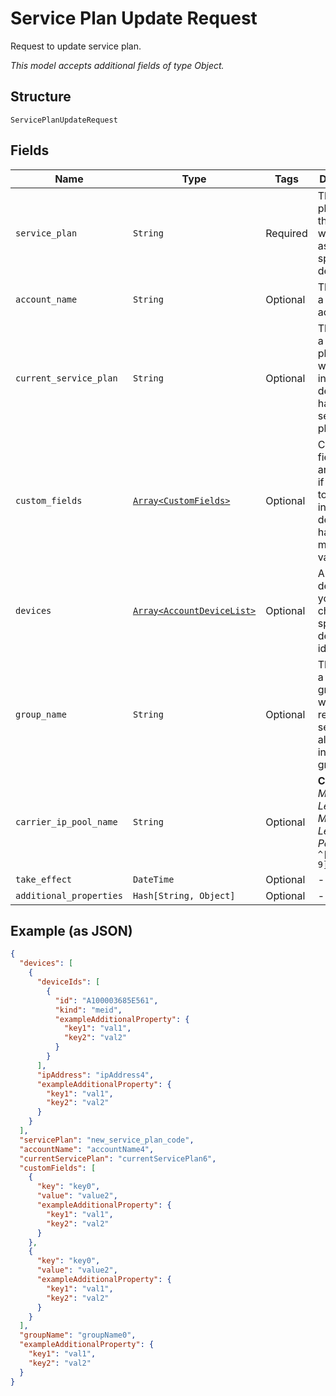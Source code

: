 
# Service Plan Update Request

Request to update service plan.

*This model accepts additional fields of type Object.*

## Structure

`ServicePlanUpdateRequest`

## Fields

| Name | Type | Tags | Description |
|  --- | --- | --- | --- |
| `service_plan` | `String` | Required | The service plan code that you want to assign to all specified devices. |
| `account_name` | `String` | Optional | The name of a billing account. |
| `current_service_plan` | `String` | Optional | The name of a service plan, if you want to only include devices that have that service plan. |
| `custom_fields` | [`Array<CustomFields>`](../../doc/models/custom-fields.md) | Optional | Custom field names and values, if you want to only include devices that have matching values. |
| `devices` | [`Array<AccountDeviceList>`](../../doc/models/account-device-list.md) | Optional | A list of the devices that you want to change, specified by device identifier. |
| `group_name` | `String` | Optional | The name of a device group, if you want to restore service for all devices in that group. |
| `carrier_ip_pool_name` | `String` | Optional | **Constraints**: *Minimum Length*: `3`, *Maximum Length*: `32`, *Pattern*: `^[A-Za-z0-9]{3,32}$` |
| `take_effect` | `DateTime` | Optional | - |
| `additional_properties` | `Hash[String, Object]` | Optional | - |

## Example (as JSON)

```json
{
  "devices": [
    {
      "deviceIds": [
        {
          "id": "A100003685E561",
          "kind": "meid",
          "exampleAdditionalProperty": {
            "key1": "val1",
            "key2": "val2"
          }
        }
      ],
      "ipAddress": "ipAddress4",
      "exampleAdditionalProperty": {
        "key1": "val1",
        "key2": "val2"
      }
    }
  ],
  "servicePlan": "new_service_plan_code",
  "accountName": "accountName4",
  "currentServicePlan": "currentServicePlan6",
  "customFields": [
    {
      "key": "key0",
      "value": "value2",
      "exampleAdditionalProperty": {
        "key1": "val1",
        "key2": "val2"
      }
    },
    {
      "key": "key0",
      "value": "value2",
      "exampleAdditionalProperty": {
        "key1": "val1",
        "key2": "val2"
      }
    }
  ],
  "groupName": "groupName0",
  "exampleAdditionalProperty": {
    "key1": "val1",
    "key2": "val2"
  }
}
```

